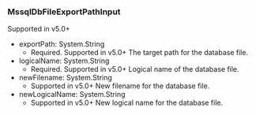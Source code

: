 ### MssqlDbFileExportPathInput
Supported in v5.0+

- exportPath: System.String
  - Required. Supported in v5.0+
      The target path for the database file.
- logicalName: System.String
  - Required. Supported in v5.0+
      Logical name of the database file.
- newFilename: System.String
  - Supported in v5.0+
      New filename for the database file.
- newLogicalName: System.String
  - Supported in v5.0+
      New logical name for the database file.
